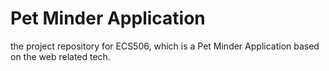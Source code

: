 # Pet Minder Application
the project repository for ECS506, which is a Pet Minder Application based on the web related tech.
